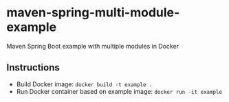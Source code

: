 # maven-spring-multi-module-example
Maven Spring Boot example with multiple modules in Docker

## Instructions
* Build Docker image: `docker build -t example .`
* Run Docker container based on example image: `docker run -it example`